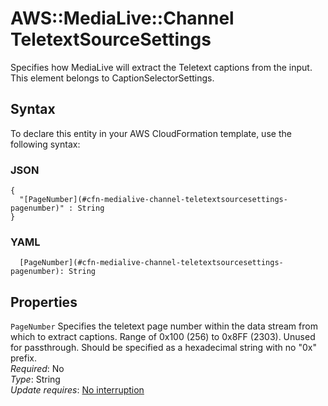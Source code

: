 # AWS::MediaLive::Channel TeletextSourceSettings<a name="aws-properties-medialive-channel-teletextsourcesettings"></a>

Specifies how MediaLive will extract the Teletext captions from the input\. This element belongs to CaptionSelectorSettings\.

## Syntax<a name="aws-properties-medialive-channel-teletextsourcesettings-syntax"></a>

To declare this entity in your AWS CloudFormation template, use the following syntax:

### JSON<a name="aws-properties-medialive-channel-teletextsourcesettings-syntax.json"></a>

```
{
  "[PageNumber](#cfn-medialive-channel-teletextsourcesettings-pagenumber)" : String
}
```

### YAML<a name="aws-properties-medialive-channel-teletextsourcesettings-syntax.yaml"></a>

```
  [PageNumber](#cfn-medialive-channel-teletextsourcesettings-pagenumber): String
```

## Properties<a name="aws-properties-medialive-channel-teletextsourcesettings-properties"></a>

`PageNumber`  <a name="cfn-medialive-channel-teletextsourcesettings-pagenumber"></a>
Specifies the teletext page number within the data stream from which to extract captions\. Range of 0x100 \(256\) to 0x8FF \(2303\)\. Unused for passthrough\. Should be specified as a hexadecimal string with no "0x" prefix\.  
*Required*: No  
*Type*: String  
*Update requires*: [No interruption](https://docs.aws.amazon.com/AWSCloudFormation/latest/UserGuide/using-cfn-updating-stacks-update-behaviors.html#update-no-interrupt)